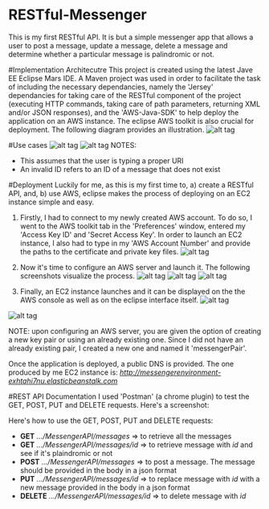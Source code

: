 # RESTful-Messenger
This is my first RESTful API. It is but a simple messenger app that allows a user to post a message, update a message, delete a message and determine whether a particular message is palindromic or not.

#Implementation Architecutre
This project is created using the latest Jave EE Eclipse Mars IDE. A Maven project was used in order to facilitate the task of including the necessary dependancies, namely the 'Jersey' dependancies for taking care of the RESTful component of the project (executing HTTP commands, taking care of path parameters, returning XML and/or JSON responses), and the 'AWS-Java-SDK' to help deploy the application on an AWS instance. The eclipse AWS toolkit is also crucial for deployment. The following diagram provides an illustration.
![alt tag](https://cloud.githubusercontent.com/assets/5067413/9430995/b13ef0e6-49d5-11e5-8ec3-f064a7d38108.jpg)

#Use cases
![alt tag](https://cloud.githubusercontent.com/assets/5067413/9431435/2c5d6e8e-49df-11e5-8e32-c298c7991f33.jpg)
![alt tag](https://cloud.githubusercontent.com/assets/5067413/9431434/2c56e4ec-49df-11e5-9bf4-219104ecca0e.jpg)
NOTES:
- This assumes that the user is typing a proper URI
- An invalid ID refers to an ID of a message that does not exist

#Deployment
Luckily for me, as this is  my first time to, a) create a RESTful API, and, b) use AWS, eclipse makes the process of deploying on an EC2 instance simple and easy.

1) Firstly, I had to connect to my newly created AWS account. To do so, I went to the AWS toolkit tab in the 'Preferences' window, entered my 'Access Key ID' and 'Secret Access Key'. In order to launch an EC2 instance, I also had to type in my 'AWS Account Number' and provide the paths to the certificate and private key files. 
![alt tag](https://cloud.githubusercontent.com/assets/5067413/9430691/38b365ba-49cd-11e5-893c-4834d758b749.jpg)

2) Now it's time to configure an AWS server and launch it. The following screenshots visualize the process. 
![alt tag](https://cloud.githubusercontent.com/assets/5067413/9430698/74fe2c58-49cd-11e5-9a28-b2ff10175049.jpg)
![alt tag](https://cloud.githubusercontent.com/assets/5067413/9430697/74fe007a-49cd-11e5-819b-2101c3845f70.jpg)
![alt tag](https://cloud.githubusercontent.com/assets/5067413/9430699/7503b664-49cd-11e5-891e-4708c286d933.jpg)

3) Finally, an EC2 instance launches and it can be displayed on the the AWS console as well as on the eclipse interface itself.
![alt tag](https://cloud.githubusercontent.com/assets/5067413/9430701/750d2276-49cd-11e5-9aab-cf31d45590ff.jpg)


![alt tag](https://cloud.githubusercontent.com/assets/5067413/9430700/75098ce2-49cd-11e5-9cf2-f3353be268e8.jpg)

NOTE: upon configuring an AWS server, you are given the option of creating a new key pair or using an already existing one. Since I did not have an already existing pair, I created a new one and named it 'messengerPair'.

Once the application is deployed, a public DNS is provided. The one produced by me EC2 instance is:
*http://messengerenvironment-exhtahi7nu.elasticbeanstalk.com*

#REST API Documentation
I used 'Postman' (a chrome plugin) to test the GET, POST, PUT and DELETE requests. Here's a screenshot:

Here's how to use the GET, POST, PUT and DELETE requests:
- **GET**  *.../MessengerAPI/messages* => to retrieve all the messages
- **GET**   *.../MessengerAPI/messages/id* => to retrieve message with *id* and see if it's plaindromic or not
- **POST**  *.../MessengerAPI/messages* => to post a message. The message should be provided in the body in a json format
- **PUT**   *.../MessengerAPI/messages/id* =>  to replace message with *id* with a new message provided in the body in a json format
- **DELETE**  *.../MessengerAPI/messages/id* => to delete message with *id*
